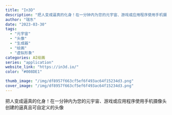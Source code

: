 ```yaml
---
title: "In3D"
description: "把人变成逼真的化身！在一分钟内为您的元宇宙、游戏或应用程序使用手机摄像头创建的逼真且可自定义的头像"
author: "瑞东"
date: "2023-03-30"
tags:
  - "元宇宙"
  - "头像"
  - "生成器"
  - "绘画"
  - "虚拟形象"
categories: AI绘画
series: "application"
website_link: "https://in3d.io/"
color: "#008DE1"

thumb_image: "/img/df8957f663cf5ef6f493ac64f15234d3.png"
cover_image: "/img/df8957f663cf5ef6f493ac64f15234d3.png"
---
```


把人变成逼真的化身！在一分钟内为您的元宇宙、游戏或应用程序使用手机摄像头创建的逼真且可自定义的头像